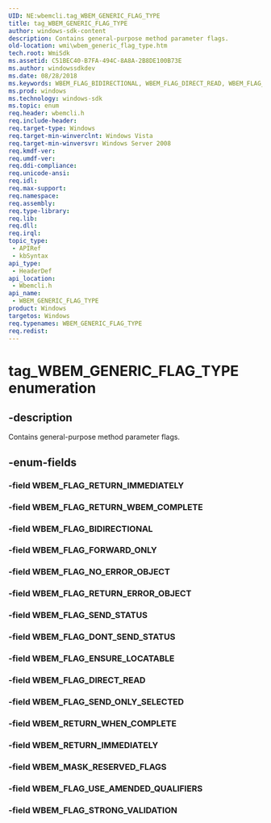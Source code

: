 ```yaml
---
UID: NE:wbemcli.tag_WBEM_GENERIC_FLAG_TYPE
title: tag_WBEM_GENERIC_FLAG_TYPE
author: windows-sdk-content
description: Contains general-purpose method parameter flags.
old-location: wmi\wbem_generic_flag_type.htm
tech.root: WmiSdk
ms.assetid: C51BEC40-B7FA-494C-8A8A-2B8DE100B73E
ms.author: windowssdkdev
ms.date: 08/28/2018
ms.keywords: WBEM_FLAG_BIDIRECTIONAL, WBEM_FLAG_DIRECT_READ, WBEM_FLAG_DONT_SEND_STATUS, WBEM_FLAG_ENSURE_LOCATABLE, WBEM_FLAG_FORWARD_ONLY, WBEM_FLAG_NO_ERROR_OBJECT, WBEM_FLAG_RETURN_ERROR_OBJECT, WBEM_FLAG_RETURN_IMMEDIATELY, WBEM_FLAG_RETURN_WBEM_COMPLETE, WBEM_FLAG_SEND_ONLY_SELECTED, WBEM_FLAG_SEND_STATUS, WBEM_FLAG_STRONG_VALIDATION, WBEM_FLAG_USE_AMENDED_QUALIFIERS, WBEM_GENERIC_FLAG_TYPE, WBEM_GENERIC_FLAG_TYPE enumeration [Windows Management Instrumentation], WBEM_MASK_RESERVED_FLAGS, WBEM_RETURN_IMMEDIATELY, WBEM_RETURN_WHEN_COMPLETE, tag_WBEM_GENERIC_FLAG_TYPE, wbemcli/WBEM_FLAG_BIDIRECTIONAL, wbemcli/WBEM_FLAG_DIRECT_READ, wbemcli/WBEM_FLAG_DONT_SEND_STATUS, wbemcli/WBEM_FLAG_ENSURE_LOCATABLE, wbemcli/WBEM_FLAG_FORWARD_ONLY, wbemcli/WBEM_FLAG_NO_ERROR_OBJECT, wbemcli/WBEM_FLAG_RETURN_ERROR_OBJECT, wbemcli/WBEM_FLAG_RETURN_IMMEDIATELY, wbemcli/WBEM_FLAG_RETURN_WBEM_COMPLETE, wbemcli/WBEM_FLAG_SEND_ONLY_SELECTED, wbemcli/WBEM_FLAG_SEND_STATUS, wbemcli/WBEM_FLAG_STRONG_VALIDATION, wbemcli/WBEM_FLAG_USE_AMENDED_QUALIFIERS, wbemcli/WBEM_GENERIC_FLAG_TYPE, wbemcli/WBEM_MASK_RESERVED_FLAGS, wbemcli/WBEM_RETURN_IMMEDIATELY, wbemcli/WBEM_RETURN_WHEN_COMPLETE, wmi.wbem_generic_flag_type
ms.prod: windows
ms.technology: windows-sdk
ms.topic: enum
req.header: wbemcli.h
req.include-header: 
req.target-type: Windows
req.target-min-winverclnt: Windows Vista
req.target-min-winversvr: Windows Server 2008
req.kmdf-ver: 
req.umdf-ver: 
req.ddi-compliance: 
req.unicode-ansi: 
req.idl: 
req.max-support: 
req.namespace: 
req.assembly: 
req.type-library: 
req.lib: 
req.dll: 
req.irql: 
topic_type:
 - APIRef
 - kbSyntax
api_type:
 - HeaderDef
api_location:
 - Wbemcli.h
api_name:
 - WBEM_GENERIC_FLAG_TYPE
product: Windows
targetos: Windows
req.typenames: WBEM_GENERIC_FLAG_TYPE
req.redist: 
---
```


# tag_WBEM_GENERIC_FLAG_TYPE enumeration


## -description


Contains general-purpose method parameter flags.


## -enum-fields




### -field WBEM_FLAG_RETURN_IMMEDIATELY


### -field WBEM_FLAG_RETURN_WBEM_COMPLETE


### -field WBEM_FLAG_BIDIRECTIONAL


### -field WBEM_FLAG_FORWARD_ONLY


### -field WBEM_FLAG_NO_ERROR_OBJECT


### -field WBEM_FLAG_RETURN_ERROR_OBJECT


### -field WBEM_FLAG_SEND_STATUS


### -field WBEM_FLAG_DONT_SEND_STATUS


### -field WBEM_FLAG_ENSURE_LOCATABLE


### -field WBEM_FLAG_DIRECT_READ


### -field WBEM_FLAG_SEND_ONLY_SELECTED


### -field WBEM_RETURN_WHEN_COMPLETE


### -field WBEM_RETURN_IMMEDIATELY


### -field WBEM_MASK_RESERVED_FLAGS


### -field WBEM_FLAG_USE_AMENDED_QUALIFIERS


### -field WBEM_FLAG_STRONG_VALIDATION

